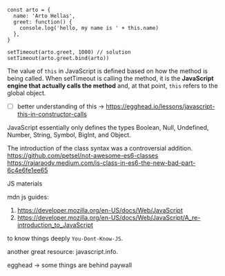 ```
const arto = {
  name: 'Arto Hellas',
  greet: function() {
    console.log('hello, my name is ' + this.name)
  },
}

setTimeout(arto.greet, 1000) // solution setTimeout(arto.greet.bind(arto))
```

The value of `this` in JavaScript is defined based on how the method is being called. When setTimeout is calling the method, it is the **JavaScript engine that actually calls the method** and, at that point, `this` refers to the global object.

- [ ] better understanding of this -> https://egghead.io/lessons/javascript-this-in-constructor-calls

JavaScript essentially only defines the types Boolean, Null, Undefined, Number, String, Symbol, BigInt, and Object.

The introduction of the class syntax was a controversial addition.
https://github.com/petsel/not-awesome-es6-classes
https://rajaraodv.medium.com/is-class-in-es6-the-new-bad-part-6c4e6fe1ee65

JS materials

mdn js guides:

1. https://developer.mozilla.org/en-US/docs/Web/JavaScript
2. https://developer.mozilla.org/en-US/docs/Web/JavaScript/A_re-introduction_to_JavaScript

to know things deeply `You-Dont-Know-JS`.

another great resource: javascript.info.

egghead -> some things are behind paywall
